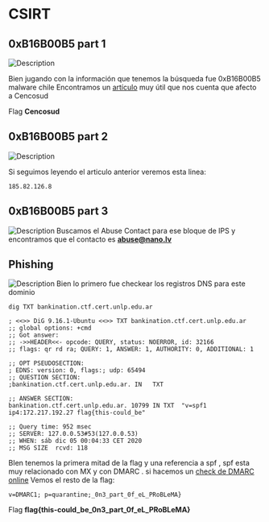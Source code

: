 # CSIRT
## 0xB16B00B5 part 1
![Description]()

Bien jugando con la información que tenemos la búsqueda fue 0xB16B00B5 malware chile
Encontramos un [artículo](https://blog.segu-info.com.ar/2020/11/nuevo-ransomware-egregor-cencosud-jumbo.html) muy útil que nos cuenta que afecto a Cencosud

Flag **Cencosud**

## 0xB16B00B5 part 2
![Description]()

Si seguimos leyendo el articulo anterior veremos esta linea:
```
185.82.126.8 
```
## 0xB16B00B5 part 3
![Description]()
Buscamos el Abuse Contact para ese bloque de IPS y encontramos que el contacto es **abuse@nano.lv**
## Phishing
![Description]()
Bien lo primero fue checkear los registros DNS para este dominio
```
dig TXT bankination.ctf.cert.unlp.edu.ar

; <<>> DiG 9.16.1-Ubuntu <<>> TXT bankination.ctf.cert.unlp.edu.ar
;; global options: +cmd
;; Got answer:
;; ->>HEADER<<- opcode: QUERY, status: NOERROR, id: 32166
;; flags: qr rd ra; QUERY: 1, ANSWER: 1, AUTHORITY: 0, ADDITIONAL: 1

;; OPT PSEUDOSECTION:
; EDNS: version: 0, flags:; udp: 65494
;; QUESTION SECTION:
;bankination.ctf.cert.unlp.edu.ar. IN	TXT

;; ANSWER SECTION:
bankination.ctf.cert.unlp.edu.ar. 10799	IN TXT	"v=spf1 ip4:172.217.192.27 flag{this-could_be"

;; Query time: 952 msec
;; SERVER: 127.0.0.53#53(127.0.0.53)
;; WHEN: sáb dic 05 00:04:33 CET 2020
;; MSG SIZE  rcvd: 118
```
BIen tenemos la primera mitad de la flag y una referencia a spf , spf esta muy relacionado con MX y con DMARC . si hacemos un [check de DMARC online](https://mxtoolbox.com/SuperTool.aspx?action=dmarc%3a+bankination.ctf.cert.unlp.edu.ar&run=toolpage)
Vemos el resto de la flag:
```
v=DMARC1; p=quarantine;_0n3_part_0f_eL_PRoBLeMA}
```
Flag **flag{this-could_be_0n3_part_0f_eL_PRoBLeMA}**
